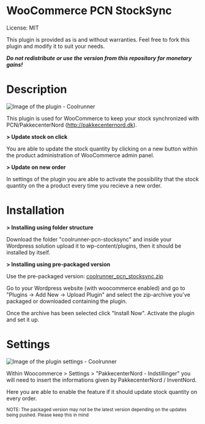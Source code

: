 WooCommerce PCN StockSync
==========================

License: MIT

This plugin is provided as is and without warranties.
Feel free to fork this plugin and modify it to suit your needs.

_**Do not redistribute or use the version from this repository for monetary gains!**_

# Description

![Image of the plugin - Coolrunner](https://i.imgur.com/pN9176t.png)

This plugin is used for WooCommerce to keep your stock synchronized with PCN/PakkecenterNord (http://pakkecenternord.dk). 

**> Update stock on click**

You are able to update the stock quantity by clicking on a new button within the product administration of WooCommerce admin panel.

**> Update on new order**

In settings of the plugin you are able to activate the possibility that the stock quantity on the a product every time you recieve a new order.


# Installation

**> Installing using folder structure**

Download the folder "coolrunner-pcn-stocksync" and inside your Wordpress solution upload it to wp-content/plugins, then it should be installed by itself.

**> Installing using pre-packaged version**

Use the pre-packaged version: [coolrunner_pcn_stocksync.zip](http://github.com/CoolRunner-dk/woocommerce-pcn-stocksync/raw/master/coolrunner-pcn-stocksync.zip)

Go to your Wordpress website (with woocommerce enabled) and go to "Plugins -> Add New -> Upload Plugin" and select the zip-archive you've packaged or downloaded containing the plugin.

Once the archive has been selected click "Install Now". Activate the plugin and set it up.

# Settings

![Image of the plugin settings - Coolrunner](https://i.imgur.com/yPlIhnm.png)

Within Woocommerce > Settings > "PakkecenterNord - Indstillinger" you will need to insert the informations given by PakkecenterNord / InventNord.

Here you are able to enable the feature if it should update stock quantity on every order.

<small>NOTE: The packaged version may not be the latest version depending on the updates being pushed. Please keep this in mind</small>